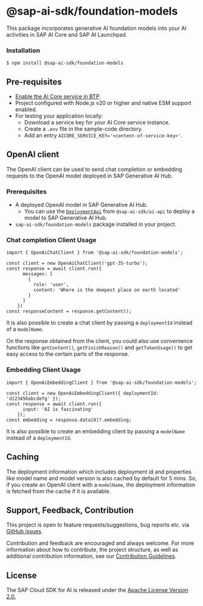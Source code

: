 # @sap-ai-sdk/foundation-models

This package incorporates generative AI foundation models into your AI activities in SAP AI Core and SAP AI Launchpad.

### Installation

```
$ npm install @sap-ai-sdk/foundation-models
```

## Pre-requisites

- [Enable the AI Core service in BTP](https://help.sap.com/docs/sap-ai-core/sap-ai-core-service-guide/initial-setup).
- Project configured with Node.js v20 or higher and native ESM support enabled.
- For testing your application locally:
  - Download a service key for your AI Core service instance.
  - Create a `.env` file in the sample-code directory.
  - Add an entry `AICORE_SERVICE_KEY='<content-of-service-key>'`.

## OpenAI client

The OpenAI client can be used to send chat completion or embedding requests to the OpenAI model deployed in SAP Generative AI Hub.

### Prerequisites

- A deployed OpenAI model in SAP Generative AI Hub.
  - You can use the [`DeploymentApi`](../ai-api/README.md#deploymentapi) from `@sap-ai-sdk/ai-api` to deploy a model to SAP Generative AI Hub.
- `sap-ai-sdk/foundation-models` package installed in your project.

### Chat completion Client Usage

```TS
import { OpenAiChatClient } from '@sap-ai-sdk/foundation-models';

const client = new OpenAiChatClient('gpt-35-turbo');
const response = await client.run({
      messages: [
        {
          role: 'user',
          content: 'Where is the deepest place on earth located'
        }
      ]
    })
const responseContent = response.getContent();
```

It is also possible to create a chat client by passing a `deploymentId` instead of a `modelName`.

On the response obtained from the client, you could also use convenience functions like `getContent()`, `getFinishReason()` and `getTokenUsage()` to get easy access to the certain parts of the response.

### Embedding Client Usage

```TS
import { OpenAiEmbeddingClient } from '@sap-ai-sdk/foundation-models';

const client = new OpenAiEmbeddingClient({ deploymentId: 'd123456abcdefg' });
const response = await client.run({
      input: 'AI is fascinating'
    });
const embedding = response.data[0]?.embedding;
```

It is also possible to create an embedding client by passing a `modelName` instead of a `deploymentId`.

## Caching

The deployment information which includes deployment id and properties like model name and model version is also cached by default for 5 mins. So, if you create an OpenAI client with a `modelName`, the deployment information is fetched from the cache if it is available.

## Support, Feedback, Contribution

This project is open to feature requests/suggestions, bug reports etc. via [GitHub issues](https://github.com/SAP/ai-sdk-js/issues).

Contribution and feedback are encouraged and always welcome. For more information about how to contribute, the project structure, as well as additional contribution information, see our [Contribution Guidelines](https://github.com/SAP/ai-sdk-js/blob/main/CONTRIBUTING.md).

## License

The SAP Cloud SDK for AI is released under the [Apache License Version 2.0.](http://www.apache.org/licenses/)
